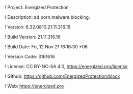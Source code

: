 ! Project: Energized Protection

! Description: ad.porn.malware blocking.

! Version: 6.32.0810.21.11.316.16

! Build Version: 21.11.316.16

! Build Date: Fri, 12 Nov 21 16:16:30 +06

! Version Code: 3161616

! License: CC BY-NC-SA 4.0, https://energized.pro/license

! Github: https://github.com/EnergizedProtection/block

! Web: https://energized.pro
